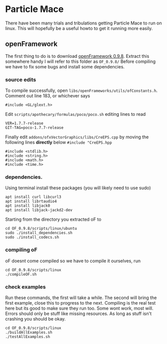 # Particle Mace

There have been many trials and tribulations getting Particle Mace to run on linux. This will hopefully be a useful howto to get it running more easily.

## openFramework

The first thing to do is to download [openFramework 0.9.8](https://openframeworks.cc/versions/v0.9.8/of_v0.9.8_linux64_release.tar.gz). Extract this somewhere handy I will refer to this folder as `OF_0.9.8/` Before compiling we have to fix some bugs and install some dependencies. 

### source edits

To compile successfully, open `libs/openFrameworks/utils/ofConstants.h`.
Comment out line 183, or whichever says
```
#include <GL/glext.h>
```
Edit `scripts/apothecary/formulas/poco/poco.sh` editing lines to read
```
VER=1.7.7-release
GIT-TAG=poco-1.7.7-release
```
Finally edit `addons/ofxVectorGraphics/libs/CreEPS.cpp` by moving the following lines **directly** below `#include "CreEPS.hpp` 
```
#include <stdlib.h>
#include <string.h>
#include <math.h>
#include <time.h>
```



### dependencies.

Using terminal install these packages (you will likely need to use sudo)

```
apt install curl libcurl3
apt install librtaudio4
apt install libjack0
apt install libjack-jackd2-dev
```
Starting from the directory you extracted oF to
```
cd OF_0.9.8/scripts/linux/ubuntu
sudo ./install_dependencies.sh
sudo ./install_codecs.sh
```

### compiling oF

oF doesnt come compiled so we have to compile it ourselves, run
```
cd OF_0.9.8/scripts/linux
./compileOF.sh
```

### check examples
Run these commands, the first will take a while. The second will bring the first example, close this to progress to the next. Compiling is the real test here but its good to make sure they run too. Some wont work, most will. Errors should only be stuff like missing resources. As long as stuff isn't crashing you should be okay.
```
cd OF_0.9.8/scripts/linux
./buildAllExamples.sh
./testAllExamples.sh
```
